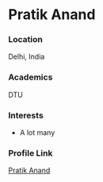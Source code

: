# Pratik Anand

### Location

Delhi, India

### Academics

DTU

### Interests

- A lot many

### Profile Link

[Pratik Anand](https://github.com/grufelous)